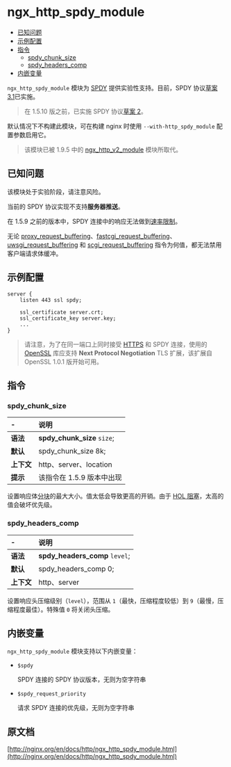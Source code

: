 # ngx_http_spdy_module

- [已知问题](#issues)
- [示例配置](#example_configuration)
- [指令](#directives)
    - [spdy_chunk_size](#spdy_chunk_size)
    - [spdy_headers_comp](#spdy_headers_comp)
- [内嵌变量](#embedded_variables)

`ngx_http_spdy_module` 模块为 [SPDY](http://www.chromium.org/spdy/spdy-protocol) 提供实验性支持。目前，SPDY 协议[草案 3.1](http://www.chromium.org/spdy/spdy-protocol/spdy-protocol-draft3-1)已实施。

> 在 1.5.10 版之前，已实施 SPDY 协议[草案 2](http://www.chromium.org/spdy/spdy-protocol/spdy-protocol-draft2)。

默认情况下不构建此模块，可在构建 nginx 时使用 `--with-http_spdy_module` 配置参数启用它。

> 该模块已被 1.9.5 中的 [ngx_http_v2_module](http://nginx.org/en/docs/http/ngx_http_v2_module.html) 模块所取代。

<a id="issues"></a>

## 已知问题

该模块处于实验阶段，请注意风险。

当前的 SPDY 协议实现不支持**服务器推送**。

在 1.5.9 之前的版本中，SPDY 连接中的响应无法做到[速率限制](ngx_http_core_module.md#limit_rate)。

无论 [proxy_request_buffering](ngx_http_proxy_module.md#proxy_request_buffering)、[fastcgi_request_buffering](ngx_http_fastcgi_module.md#fastcgi_request_buffering)、[uwsgi_request_buffering](ngx_http_uwsgi_module.md#uwsgi_request_buffering) 和 [scgi_request_buffering](ngx_http_scgi_module.md#scgi_request_buffering) 指令为何值，都无法禁用客户端请求体缓冲。

<a id="example_configuration"></a>

## 示例配置

```nginx
server {
    listen 443 ssl spdy;

    ssl_certificate server.crt;
    ssl_certificate_key server.key;
    ...
}
```

> 请注意，为了在同一端口上同时接受 [HTTPS](ngx_http_ssl_module.md) 和 SPDY 连接，使用的 [OpenSSL](http://www.openssl.org/) 库应支持 **Next Protocol Negotiation** TLS 扩展，该扩展自 OpenSSL 1.0.1 版开始可用。

<a id="directives"></a>

## 指令

### spdy_chunk_size

|\-|说明|
|:------|:------|
|**语法**|**spdy_chunk_size** `size`;|
|**默认**|spdy_chunk_size 8k;|
|**上下文**|http、server、location|
|**提示**|该指令在 1.5.9 版本中出现|

设置响应体[分块](http://www.chromium.org/spdy/spdy-protocol/spdy-protocol-draft2#TOC-Data-frames)的最大大小。值太低会导致更高的开销。由于 [HOL 阻塞](http://en.wikipedia.org/wiki/Head-of-line_blocking)，太高的值会破坏优先级。

### spdy_headers_comp

|\-|说明|
|:------|:------|
|**语法**|**spdy_headers_comp** `level`;|
|**默认**|spdy_headers_comp 0;|
|**上下文**|http、server|

设置响应头压缩级别（`level`），范围从 `1`（最快，压缩程度较低）到 `9`（最慢，压缩程度最佳）。特殊值 `0` 将关闭头压缩。

<a id="embedded_variables"></a>

## 内嵌变量

`ngx_http_spdy_module` 模块支持以下内嵌变量：

- `$spdy`

    SPDY 连接的 SPDY 协议版本，无则为空字符串

- `$spdy_request_priority`

    请求 SPDY 连接的优先级，无则为空字符串
    
## 原文档
[http://nginx.org/en/docs/http/ngx_http_spdy_module.html](http://nginx.org/en/docs/http/ngx_http_spdy_module.html)
